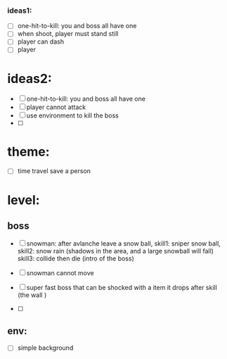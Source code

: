 
### ideas1:

- [ ] one-hit-to-kill: you and boss all have one 
- [ ] when shoot, player must stand still
- [ ] player can dash
- [ ] player 

# ideas2:

- [ ] one-hit-to-kill: you and boss all have one 
- [ ] player cannot attack
- [ ] use environment to kill the boss
- [ ] 

# theme:

- [ ] time travel save a person

# level:

## boss
- [ ] snowman: after avlanche leave a snow ball, skill1: sniper snow ball, skill2: snow rain (shadows in the area, and a large snowball will fall) skill3: collide then die (intro of the boss)
- [ ] snowman cannot move

- [ ] super fast boss that can be shocked with a item it drops after skill (the wall )
- [ ] 

## env:
- [ ] simple background



